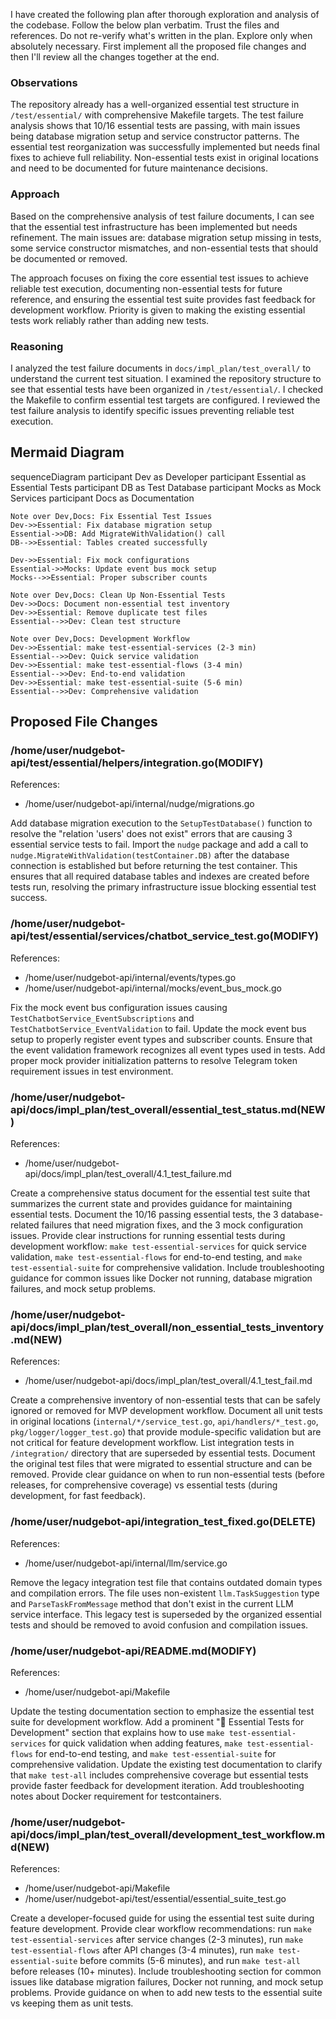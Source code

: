 I have created the following plan after thorough exploration and analysis of the codebase. Follow the below plan verbatim. Trust the files and references. Do not re-verify what's written in the plan. Explore only when absolutely necessary. First implement all the proposed file changes and then I'll review all the changes together at the end.

### Observations

The repository already has a well-organized essential test structure in `/test/essential/` with comprehensive Makefile targets. The test failure analysis shows that 10/16 essential tests are passing, with main issues being database migration setup and service constructor patterns. The essential test reorganization was successfully implemented but needs final fixes to achieve full reliability. Non-essential tests exist in original locations and need to be documented for future maintenance decisions.

### Approach

Based on the comprehensive analysis of test failure documents, I can see that the essential test infrastructure has been implemented but needs refinement. The main issues are: database migration setup missing in tests, some service constructor mismatches, and non-essential tests that should be documented or removed. 

The approach focuses on fixing the core essential test issues to achieve reliable test execution, documenting non-essential tests for future reference, and ensuring the essential test suite provides fast feedback for development workflow. Priority is given to making the existing essential tests work reliably rather than adding new tests.

### Reasoning

I analyzed the test failure documents in `docs/impl_plan/test_overall/` to understand the current test situation. I examined the repository structure to see that essential tests have been organized in `/test/essential/`. I checked the Makefile to confirm essential test targets are configured. I reviewed the test failure analysis to identify specific issues preventing reliable test execution.

## Mermaid Diagram

sequenceDiagram
    participant Dev as Developer
    participant Essential as Essential Tests
    participant DB as Test Database
    participant Mocks as Mock Services
    participant Docs as Documentation

    Note over Dev,Docs: Fix Essential Test Issues
    Dev->>Essential: Fix database migration setup
    Essential->>DB: Add MigrateWithValidation() call
    DB-->>Essential: Tables created successfully
    
    Dev->>Essential: Fix mock configurations
    Essential->>Mocks: Update event bus mock setup
    Mocks-->>Essential: Proper subscriber counts
    
    Note over Dev,Docs: Clean Up Non-Essential Tests
    Dev->>Docs: Document non-essential test inventory
    Dev->>Essential: Remove duplicate test files
    Essential-->>Dev: Clean test structure
    
    Note over Dev,Docs: Development Workflow
    Dev->>Essential: make test-essential-services (2-3 min)
    Essential-->>Dev: Quick service validation
    Dev->>Essential: make test-essential-flows (3-4 min)  
    Essential-->>Dev: End-to-end validation
    Dev->>Essential: make test-essential-suite (5-6 min)
    Essential-->>Dev: Comprehensive validation

## Proposed File Changes

### /home/user/nudgebot-api/test/essential/helpers/integration.go(MODIFY)

References: 

- /home/user/nudgebot-api/internal/nudge/migrations.go

Add database migration execution to the `SetupTestDatabase()` function to resolve the "relation 'users' does not exist" errors that are causing 3 essential service tests to fail. Import the `nudge` package and add a call to `nudge.MigrateWithValidation(testContainer.DB)` after the database connection is established but before returning the test container. This ensures that all required database tables and indexes are created before tests run, resolving the primary infrastructure issue blocking essential test success.

### /home/user/nudgebot-api/test/essential/services/chatbot_service_test.go(MODIFY)

References: 

- /home/user/nudgebot-api/internal/events/types.go
- /home/user/nudgebot-api/internal/mocks/event_bus_mock.go

Fix the mock event bus configuration issues causing `TestChatbotService_EventSubscriptions` and `TestChatbotService_EventValidation` to fail. Update the mock event bus setup to properly register event types and subscriber counts. Ensure that the event validation framework recognizes all event types used in tests. Add proper mock provider initialization patterns to resolve Telegram token requirement issues in test environment.

### /home/user/nudgebot-api/docs/impl_plan/test_overall/essential_test_status.md(NEW)

References: 

- /home/user/nudgebot-api/docs/impl_plan/test_overall/4.1_test_failure.md

Create a comprehensive status document for the essential test suite that summarizes the current state and provides guidance for maintaining essential tests. Document the 10/16 passing essential tests, the 3 database-related failures that need migration fixes, and the 3 mock configuration issues. Provide clear instructions for running essential tests during development workflow: `make test-essential-services` for quick service validation, `make test-essential-flows` for end-to-end testing, and `make test-essential-suite` for comprehensive validation. Include troubleshooting guidance for common issues like Docker not running, database migration failures, and mock setup problems.

### /home/user/nudgebot-api/docs/impl_plan/test_overall/non_essential_tests_inventory.md(NEW)

References: 

- /home/user/nudgebot-api/docs/impl_plan/test_overall/4.1_test_fail.md

Create a comprehensive inventory of non-essential tests that can be safely ignored or removed for MVP development workflow. Document all unit tests in original locations (`internal/*/service_test.go`, `api/handlers/*_test.go`, `pkg/logger/logger_test.go`) that provide module-specific validation but are not critical for feature development workflow. List integration tests in `/integration/` directory that are superseded by essential tests. Document the original test files that were migrated to essential structure and can be removed. Provide clear guidance on when to run non-essential tests (before releases, for comprehensive coverage) vs essential tests (during development, for fast feedback).

### /home/user/nudgebot-api/integration_test_fixed.go(DELETE)

References: 

- /home/user/nudgebot-api/internal/llm/service.go

Remove the legacy integration test file that contains outdated domain types and compilation errors. The file uses non-existent `llm.TaskSuggestion` type and `ParseTaskFromMessage` method that don't exist in the current LLM service interface. This legacy test is superseded by the organized essential tests and should be removed to avoid confusion and compilation issues.

### /home/user/nudgebot-api/README.md(MODIFY)

References: 

- /home/user/nudgebot-api/Makefile

Update the testing documentation section to emphasize the essential test suite for development workflow. Add a prominent "🎯 Essential Tests for Development" section that explains how to use `make test-essential-services` for quick validation when adding features, `make test-essential-flows` for end-to-end testing, and `make test-essential-suite` for comprehensive validation. Update the existing test documentation to clarify that `make test-all` includes comprehensive coverage but essential tests provide faster feedback for development iteration. Add troubleshooting notes about Docker requirement for testcontainers.

### /home/user/nudgebot-api/docs/impl_plan/test_overall/development_test_workflow.md(NEW)

References: 

- /home/user/nudgebot-api/Makefile
- /home/user/nudgebot-api/test/essential/essential_suite_test.go

Create a developer-focused guide for using the essential test suite during feature development. Provide clear workflow recommendations: run `make test-essential-services` after service changes (2-3 minutes), run `make test-essential-flows` after API changes (3-4 minutes), run `make test-essential-suite` before commits (5-6 minutes), and run `make test-all` before releases (10+ minutes). Include troubleshooting section for common issues like database migration failures, Docker not running, and mock setup problems. Provide guidance on when to add new tests to the essential suite vs keeping them as unit tests.